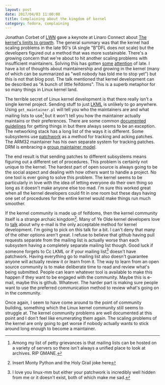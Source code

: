 ```yaml
---
layout: post
date: 2017/04/03 11:00:00
title: Complaining about the kingdom of kernel
category: fedora, complaining
---
```

Jonathan Corbet of [LWN](http://www.lwn.net) gave a keynote at Linaro Connect
about [The kernel's limits to growth](http://connect.linaro.org/resource/bud17/bud17-500k1/).
The general summary was that the kernel had scaling problems in the late 90's
(A single "B"DFL does not scale) but the developers figured out a method that
was more sustainable. There's a growing concern that we're about to hit another
scaling problems with insufficient maintainers. Solving this has gotten
[some](https://www.fordfoundation.org/library/reports-and-studies/roads-and-bridges-the-unseen-labor-behind-our-digital-infrastructure/)
[attention](https://www.coreinfrastructure.org/) of late. I have a lot of
thoughts about maintainership and growing in the kernel (many of which
can be summarized as "well nobody has told me to stop yet") but this is not
that blog post. The talk mentioned that kernel development can be described
as "A bunch of little feifdoms". This is a superb metaphor for so many things
in Linux kernel land.

The terrible secret of Linux kernel development is that there really isn't
a single kernel project. Sending stuff to just [LKML](http://www.labbott.name/blog/2015/10/02/the-art-of-communicating-with-lkml/)
is unlikely to go anywhere. Using `get_maintainer.pl` will tell you who the
maintainers are and what mailing lists to use[^1] but it won't tell you how
the maintainer actually maintains or their preferences. There are some common
[documented guidelines](https://git.kernel.org/pub/scm/linux/kernel/git/torvalds/linux.git/tree/Documentation/process/)
for getting things in but there always seems to be an exception. The networking
stack has a long list of the ways it is different. Some subsystems use
[patchwork](http://www.labbott.name/blog/2015/12/15/grabbing-kernel-patches-from-mailing-lists-and-the-internet/)
as a method for tracking and acking patches.
The ARM32 maintainer has his own separate system for tracking patches. DRM
is embracing a [group maintainer model](http://blog.ffwll.ch/2017/01/maintainers-dont-scale.html).

The end result is that sending patches to different subsystems means figuring
out a different set of procedures.
This problem is certainly not unique to the kernel. The hardest part of open
source is always going to be the social aspect and dealing with how others
want to handle a project. No one tool is ever going to solve this problem.
The kernel seems to be particularly in love with the idea of letting everyone
do their own thing so long as it doesn't make anyone else too mad. I'm sure
this worked great when all the kernel developers could fit in one room but
these days having one set of procedures for the entire kernel would make
things run much smoother.

If the kernel community is made up of feifdoms, then the kernel community
itself is a strange archaic kingdom[^2].
Many of Ye Olde kernel developers love to [talk](https://kernel-recipes.org/en/2016/talks/patches-carved-into-stone-tablets/)
about why e-mail is the only acceptable method for kernel development. I'm
going to pick on this talk for a bit. I can't
deny that many of the other options aren't great. I refuse to believe that
github having pull requests separate from the mailing list is actually worse
than each subsystem having a completely separate mailing list though. Good luck
if someone forgets to Cc LKML or if your mailing list[^3] doesn't have
patchwork.
Having everything go to mailing list also doesn't guarantee anyone will
actually review it or learn from it. The way to learn from an open source
community is to make deliberate time to read and review what's being submitted.
People can learn whatever tool is available to make this happen if they want
to be engaged with the community. Maybe this is e-mail, maybe this is github.
Whatever. The harder part is making sure people want to use the preferred
communication method to review what's going on in the community.

Once again, I seem to have come around to the point of community building,
something which the Linux kernel community still seems to struggle at.
The kernel community problems are well documented at this point and I don't
feel like enumerating them again.
The scaling problems of the kernel are only going to get worse if nobody
actually wants to stick around long enough to become a maintainer.

[^1]: Among my list of petty grievances is that mailing lists can be hosted on
a variety of servers so there isn't always a unified place to look at archives.
RIP GMANE.

[^2]: Insert Monty Python and the Holy Grail joke here

[^3]: I love you linux-mm but either your patchwork is incredibly well
hidden from me or it doesn't exist, both of which make me sad.

